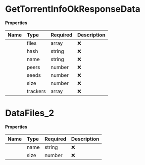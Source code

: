 # GetTorrentInfoOkResponseData



**Properties**

| Name | Type | Required | Description |
| :-------- | :----------| :----------| :----------|
    | files | array | ❌ |  |
    | hash | string | ❌ |  |
    | name | string | ❌ |  |
    | peers | number | ❌ |  |
    | seeds | number | ❌ |  |
    | size | number | ❌ |  |
    | trackers | array | ❌ |  |

# DataFiles_2



**Properties**

| Name | Type | Required | Description |
| :-------- | :----------| :----------| :----------|
    | name | string | ❌ |  |
    | size | number | ❌ |  |



